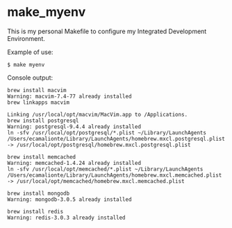 # make_myenv
This is my personal Makefile to configure my Integrated Development Environment.

Example of use:
```shell
$ make myenv
```

Console output:
```
brew install macvim
Warning: macvim-7.4-77 already installed
brew linkapps macvim

Linking /usr/local/opt/macvim/MacVim.app to /Applications.
brew install postgresql
Warning: postgresql-9.4.4 already installed
ln -sfv /usr/local/opt/postgresql/*.plist ~/Library/LaunchAgents
/Users/ecamalionte/Library/LaunchAgents/homebrew.mxcl.postgresql.plist -> /usr/local/opt/postgresql/homebrew.mxcl.postgresql.plist

brew install memcached
Warning: memcached-1.4.24 already installed
ln -sfv /usr/local/opt/memcached/*.plist ~/Library/LaunchAgents
/Users/ecamalionte/Library/LaunchAgents/homebrew.mxcl.memcached.plist -> /usr/local/opt/memcached/homebrew.mxcl.memcached.plist

brew install mongodb
Warning: mongodb-3.0.5 already installed

brew install redis
Warning: redis-3.0.3 already installed
```
